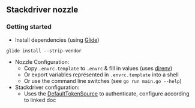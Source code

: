 

## Stackdriver nozzle


### Getting started

* Install dependencies (using [Glide](https://glide.sh/))

```
glide install --strip-vendor
```

* Nozzle Configuration:
    * Copy `.envrc.template` to `.envrc` & fill in values (uses [direnv](http://direnv.net/))
    * Or export variables represented in `.envrc.template` into a shell
    * Or use the command line switches (see `go run main.go --help`)
* Stackdriver configuration:
    * Uses the [DefaultTokenSource](https://godoc.org/golang.org/x/oauth2/google#DefaultTokenSource) to authenticate, configure according to linked doc